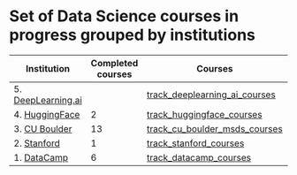 # Set of Data Science courses in progress grouped by institutions


| Institution | Completed courses | Courses | Year |
| --- | --- | --- | --- |
| 5. [DeepLearning.ai](https://www.deeplearning.ai/courses/) |  | [track_deeplearning_ai_courses](https://github.com/jaymanvirk/track_deeplearning_ai_courses) |  |
| 4. [HuggingFace](https://huggingface.co/learn) | 2 | [track_huggingface_courses](https://github.com/jaymanvirk/track_huggingface_courses) | 2024 |
| 3. [CU Boulder](https://www.coursera.org/degrees/master-of-science-data-science-boulder) | 13 | [track_cu_boulder_msds_courses](https://github.com/jaymanvirk/track_cu_boulder_msds_courses) | 2023 |
| 2. [Stanford](https://www.coursera.org) | 1 | [track_stanford_courses](https://github.com/jaymanvirk/track_stanford_courses) | 2018 |
| 1. [DataCamp](https://www.datacamp.com) | 6 | [track_datacamp_courses](https://github.com/jaymanvirk/track_datacamp_courses) | 2018 |


